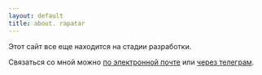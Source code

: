 ```yaml
---
layout: default
title: about. rapatar
---
```


Этот сайт все еще находится на стадии разработки.

Связаться со мной можно [по электронной почте](mailto:rapatar@gmail.com) или [через телеграм](https://t.me/rapatar).
